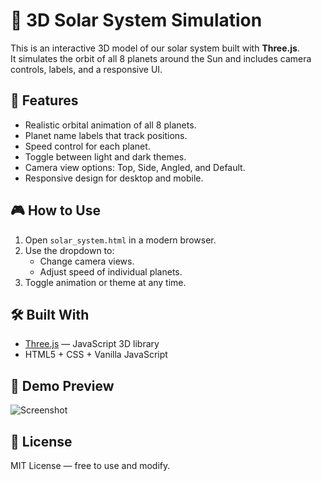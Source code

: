 # 🌌 3D Solar System Simulation

This is an interactive 3D model of our solar system built with **Three.js**.  
It simulates the orbit of all 8 planets around the Sun and includes camera controls, labels, and a responsive UI.

## 🚀 Features

- Realistic orbital animation of all 8 planets.
- Planet name labels that track positions.
- Speed control for each planet.
- Toggle between light and dark themes.
- Camera view options: Top, Side, Angled, and Default.
- Responsive design for desktop and mobile.

## 🎮 How to Use

1. Open `solar_system.html` in a modern browser.
2. Use the dropdown to:
   - Change camera views.
   - Adjust speed of individual planets.
3. Toggle animation or theme at any time.

## 🛠️ Built With

- [Three.js](https://threejs.org/) — JavaScript 3D library
- HTML5 + CSS + Vanilla JavaScript

## 📸 Demo Preview

![Screenshot](screenshot.png) <!-- Optional: add a screenshot image -->

## 📄 License

MIT License — free to use and modify.
